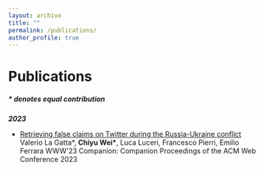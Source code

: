 ```yaml
---
layout: archive
title: ""
permalink: /publications/
author_profile: true
---
```

Publications
======
##### \* denotes equal contribution
***2023***
* [Retrieving false claims on Twitter during the Russia-Ukraine conflict](https://arxiv.org/abs/2301.07966)  
  Valerio La Gatta*, **Chiyu Wei\***, Luca Luceri, Francesco Pierri, Emilio Ferrara
  WWW'23 Companion: Companion Proceedings of the ACM Web Conference 2023
